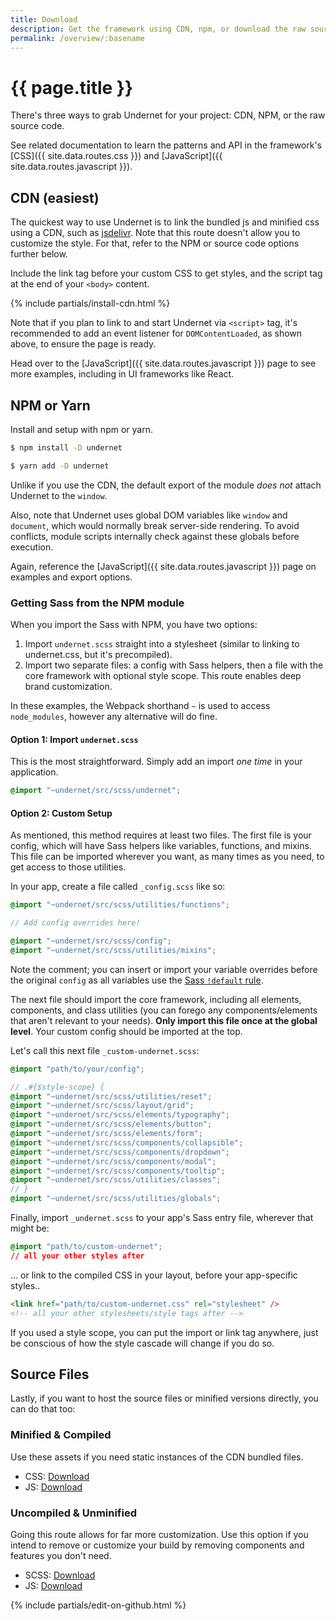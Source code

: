 ```yaml
---
title: Download
description: Get the framework using CDN, npm, or download the raw source code assets.
permalink: /overview/:basename
---
```


# {{ page.title }}

There's three ways to grab Undernet for your project: CDN, NPM, or the raw source code.

See related documentation to learn the patterns and API in the framework's [CSS]({{ site.data.routes.css }}) and [JavaScript]({{ site.data.routes.javascript }}).

## CDN (easiest)

The quickest way to use Undernet is to link the bundled js and minified css using a CDN, such as [jsdelivr](https://jsdelivr.com). Note that this route doesn't allow you to customize the style. For that, refer to the NPM or source code options further below.

Include the link tag before your custom CSS to get styles, and the script tag at the end of your `<body>` content.

{% include partials/install-cdn.html %}

Note that if you plan to link to and start Undernet via `<script>` tag, it's recommended to add an event listener for `DOMContentLoaded`, as shown above, to ensure the page is ready.

Head over to the [JavaScript]({{ site.data.routes.javascript }}) page to see more examples, including in UI frameworks like React.

## NPM or Yarn

Install and setup with npm or yarn.

```sh
$ npm install -D undernet
```

```sh
$ yarn add -D undernet
```

Unlike if you use the CDN, the default export of the module _does not_ attach Undernet to the `window`.

Also, note that Undernet uses global DOM variables like `window` and `document`, which would normally break server-side rendering. To avoid conflicts, module scripts internally check against these globals before execution.

Again, reference the [JavaScript]({{ site.data.routes.javascript }}) page on examples and export options.

### Getting Sass from the NPM module

When you import the Sass with NPM, you have two options:

1. Import `undernet.scss` straight into a stylesheet (similar to linking to undernet.css, but it's precompiled).
2. Import two separate files: a config with Sass helpers, then a file with the core framework with optional style scope. This route enables deep brand customization.

In these examples, the Webpack shorthand `~` is used to access `node_modules`, however any alternative will do fine.

#### Option 1: Import `undernet.scss`

This is the most straightforward. Simply add an import _one time_ in your application.

```scss
@import "~undernet/src/scss/undernet";
```

#### Option 2: Custom Setup

As mentioned, this method requires at least two files. The first file is your config, which will have Sass helpers like variables, functions, and mixins. This file can be imported wherever you want, as many times as you need, to get access to those utilities.

In your app, create a file called `_config.scss` like so:

```scss
@import "~undernet/src/scss/utilities/functions";

// Add config overrides here!

@import "~undernet/src/scss/config";
@import "~undernet/src/scss/utilities/mixins";
```

Note the comment; you can insert or import your variable overrides before the original `config` as all variables use the [Sass `!default` rule](https://sass-lang.com/documentation/variables#default-values).

The next file should import the core framework, including all elements, components, and class utilities (you can forego any components/elements that aren't relevant to your needs). **Only import this file once at the global level**. Your custom config should be imported at the top.

Let's call this next file `_custom-undernet.scss`:

```scss
@import "path/to/your/config";

// .#{$style-scope} {
@import "~undernet/src/scss/utilities/reset";
@import "~undernet/src/scss/layout/grid";
@import "~undernet/src/scss/elements/typography";
@import "~undernet/src/scss/elements/button";
@import "~undernet/src/scss/elements/form";
@import "~undernet/src/scss/components/collapsible";
@import "~undernet/src/scss/components/dropdown";
@import "~undernet/src/scss/components/modal";
@import "~undernet/src/scss/components/tooltip";
@import "~undernet/src/scss/utilities/classes";
// }
@import "~undernet/src/scss/utilities/globals";
```

Finally, import `_undernet.scss` to your app's Sass entry file, wherever that might be:

```css
@import "path/to/custom-undernet";
// all your other styles after
```

... or link to the compiled CSS in your layout, before your app-specific styles..

```html
<link href="path/to/custom-undernet.css" rel="stylesheet" />
<!-- all your other stylesheets/style tags after -->
```

If you used a style scope, you can put the import or link tag anywhere, just be conscious of how the style cascade will change if you do so.

## Source Files

Lastly, if you want to host the source files or minified versions directly, you can do that too:

### Minified & Compiled

Use these assets if you need static instances of the CDN bundled files.

- CSS: [Download](https://github.com/geotrev/undernet/raw/master/dist/undernet.css.zip)
- JS: [Download](https://github.com/geotrev/undernet/raw/master/dist/undernet.js.zip)

### Uncompiled & Unminified

Going this route allows for far more customization. Use this option if you intend to remove or customize your build by removing components and features you don't need.

- SCSS: [Download](https://github.com/geotrev/undernet/raw/master/dist/undernet.scss.zip)
- JS: [Download](https://github.com/geotrev/undernet/raw/master/dist/undernet.modules.js.zip)

{% include partials/edit-on-github.html %}
